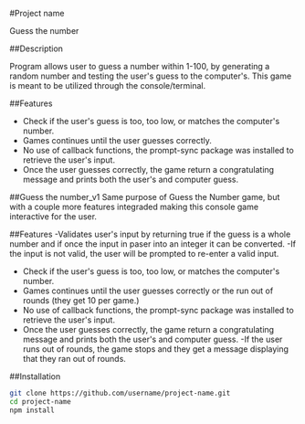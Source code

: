 #Project name

Guess the number

##Description

Program allows user to guess a number within 1-100, by generating a random number and testing the user's guess to the computer's. This game is meant to be utilized through the console/terminal. 

##Features

- Check if the user's guess is too, too low, or matches the computer's number. 
- Games continues until the user guesses correctly. 
- No use of callback functions, the prompt-sync package was installed to retrieve the user's input. 
- Once the user guesses correctly, the game return a congratulating message and prints both the user's and computer guess. 

##Guess the number_v1
Same purpose of Guess the Number game, but with a couple more features integraded making this console game interactive for the user.

##Features 
-Validates user's input by returning true if the guess is a whole number and if once the input in paser into an integer it can be converted. 
-If the input is not valid, the user will be prompted to re-enter a valid input. 
- Check if the user's guess is too, too low, or matches the computer's number. 
- Games continues until the user guesses correctly or the run out of rounds (they get 10 per game.)
- No use of callback functions, the prompt-sync package was installed to retrieve the user's input. 
- Once the user guesses correctly, the game return a congratulating message and prints both the user's and computer guess. 
-If the user runs out of rounds, the game stops and they get a message displaying that they ran out of rounds. 

##Installation 
```bash
git clone https://github.com/username/project-name.git
cd project-name
npm install